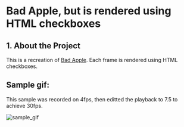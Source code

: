 # Bad Apple, but is rendered using HTML checkboxes

## 1. About the Project

This is a recreation of [Bad Apple](https://www.youtube.com/watch?v=FtutLA63Cp8). Each frame is rendered using HTML checkboxes.

## Sample gif:
  This sample was recorded on 4fps, then editted the playback to 7.5 to achieve 30fps.
  
![sample_gif](https://github.com/irqd/bad-apple/assets/61367853/00daa4aa-ee44-4ea2-831b-eb3ace7ebed2)
